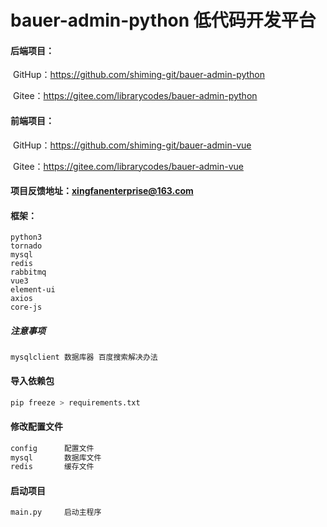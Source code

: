 # bauer-admin-python 低代码开发平台

#### 后端项目：

​	GitHup：https://github.com/shiming-git/bauer-admin-python

​	Gitee：https://gitee.com/librarycodes/bauer-admin-python

#### 前端项目：

​	GitHup：https://github.com/shiming-git/bauer-admin-vue

​	Gitee：https://gitee.com/librarycodes/bauer-admin-vue



#### 项目反馈地址：xingfanenterprise@163.com



#### 框架：

```
python3
tornado
mysql
redis
rabbitmq
vue3 
element-ui
axios
core-js
```



##### 注意事项

```
mysqlclient 数据库器 百度搜索解决办法
```



#### 导入依赖包

```python
pip freeze > requirements.txt
```



#### 修改配置文件

```python
config      配置文件
mysql       数据库文件
redis       缓存文件
```



#### 启动项目

```python
main.py     启动主程序
```



